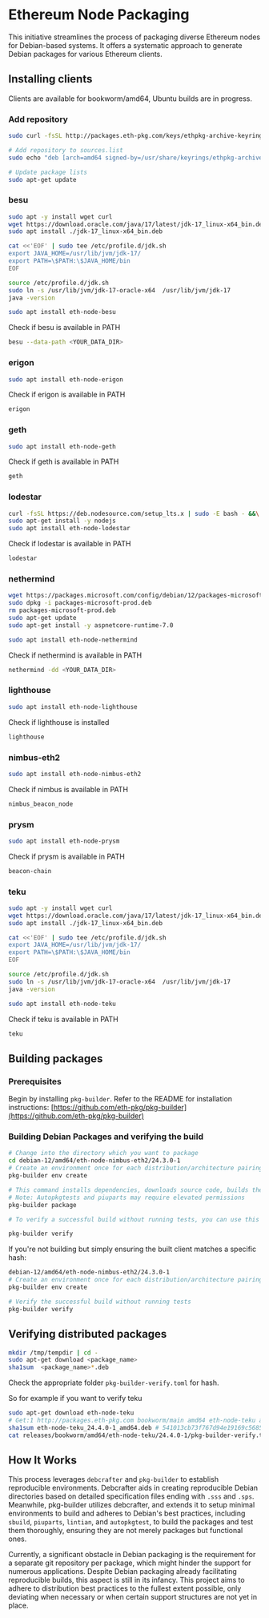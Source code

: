 # Ethereum Node Packaging

This initiative streamlines the process of packaging diverse Ethereum nodes for Debian-based systems. It offers a systematic approach to generate Debian packages for various Ethereum clients.


## Installing clients 

Clients are available for bookworm/amd64, Ubuntu builds are in progress. 

### Add repository 

```bash 
sudo curl -fsSL http://packages.eth-pkg.com/keys/ethpkg-archive-keyring.asc -o /usr/share/keyrings/ethpkg-archive-keyring.asc

# Add repository to sources.list
sudo echo "deb [arch=amd64 signed-by=/usr/share/keyrings/ethpkg-archive-keyring.asc] http://packages.eth-pkg.com bookworm main" | tee -a /etc/apt/sources.list.d/ethpkg.list

# Update package lists
sudo apt-get update
```

### besu 
```bash
sudo apt -y install wget curl
wget https://download.oracle.com/java/17/latest/jdk-17_linux-x64_bin.deb
sudo apt install ./jdk-17_linux-x64_bin.deb

cat <<'EOF' | sudo tee /etc/profile.d/jdk.sh
export JAVA_HOME=/usr/lib/jvm/jdk-17/
export PATH=\$PATH:\$JAVA_HOME/bin
EOF

source /etc/profile.d/jdk.sh
sudo ln -s /usr/lib/jvm/jdk-17-oracle-x64  /usr/lib/jvm/jdk-17
java -version

sudo apt install eth-node-besu 
```

Check if besu is available in PATH

```bash
besu --data-path <YOUR_DATA_DIR>
```

### erigon

```bash 
sudo apt install eth-node-erigon
```

Check if erigon is available in PATH

```bash
erigon
```

### geth

```bash
sudo apt install eth-node-geth
```

Check if geth is available in PATH

```bash
geth
```

### lodestar
```bash
curl -fsSL https://deb.nodesource.com/setup_lts.x | sudo -E bash - &&\
sudo apt-get install -y nodejs
sudo apt install eth-node-lodestar
```


Check if lodestar is available in PATH

```bash
lodestar
```

### nethermind
```bash
wget https://packages.microsoft.com/config/debian/12/packages-microsoft-prod.deb -O packages-microsoft-prod.deb
sudo dpkg -i packages-microsoft-prod.deb
rm packages-microsoft-prod.deb
sudo apt-get update 
sudo apt-get install -y aspnetcore-runtime-7.0

sudo apt install eth-node-nethermind
```


Check if nethermind is available in PATH

```bash
nethermind -dd <YOUR_DATA_DIR>
```

### lighthouse
```bash
sudo apt install eth-node-lighthouse
```

Check if lighthouse is installed

```bash
lighthouse
```

### nimbus-eth2

```bash
sudo apt install eth-node-nimbus-eth2
```

Check if nimbus is available in PATH
```bash
nimbus_beacon_node
```

### prysm

```bash
sudo apt install eth-node-prysm
```

Check if prysm is available in PATH
```bash
beacon-chain
```

### teku

```bash 
sudo apt -y install wget curl
wget https://download.oracle.com/java/17/latest/jdk-17_linux-x64_bin.deb
sudo apt install ./jdk-17_linux-x64_bin.deb

cat <<'EOF' | sudo tee /etc/profile.d/jdk.sh
export JAVA_HOME=/usr/lib/jvm/jdk-17/
export PATH=\$PATH:\$JAVA_HOME/bin
EOF

source /etc/profile.d/jdk.sh
sudo ln -s /usr/lib/jvm/jdk-17-oracle-x64  /usr/lib/jvm/jdk-17
java -version

sudo apt install eth-node-teku
```

Check if teku is available in PATH
```bash
teku
```

## Building packages

### Prerequisites

Begin by installing `pkg-builder`. Refer to the README for installation instructions: [https://github.com/eth-pkg/pkg-builder](https://github.com/eth-pkg/pkg-builder)

### Building Debian Packages and verifying the build

```bash
# Change into the directory which you want to package
cd debian-12/amd64/eth-node-nimbus-eth2/24.3.0-1
# Create an environment once for each distribution/architecture pairing
pkg-builder env create 

# This command installs dependencies, downloads source code, builds the client, and conducts tests against it
# Note: Autopkgtests and piuparts may require elevated permissions
pkg-builder package 

# To verify a successful build without running tests, you can use this command

pkg-builder verify 
```

If you're not building but simply ensuring the built client matches a specific hash:

```bash
debian-12/amd64/eth-node-nimbus-eth2/24.3.0-1
# Create an environment once for each distribution/architecture pairing
pkg-builder env create 

# Verify the successful build without running tests
pkg-builder verify
```

## Verifying distributed packages 

```bash
mkdir /tmp/tempdir | cd -
sudo apt-get download <package_name>
sha1sum  <package_name>*.deb
```

Check the appropriate folder `pkg-builder-verify.toml` for hash. 

So for example if you want to verify teku 
```bash
sudo apt-get download eth-node-teku
# Get:1 http://packages.eth-pkg.com bookworm/main amd64 eth-node-teku amd64 24.4.0-1 [176 MB]
sha1sum eth-node-teku_24.4.0-1_amd64.deb # 541013cb73f767d94e19169c5685d01f8d145803
cat releases/bookworm/amd64/eth-node-teku/24.4.0-1/pkg-builder-verify.toml # check if the hash is indeed the same
```

## How It Works

This process leverages `debcrafter` and `pkg-builder` to establish reproducible environments. Debcrafter aids in creating reproducible Debian directories based on detailed specification files ending with `.sss` and `.sps`. Meanwhile, pkg-builder utilizes debcrafter, and extends it to setup minimal environments to build and adheres to Debian's best practices, including `sbuild`, `piuparts`, `lintian`, and `autopkgtest`, to build the packages and test them thoroughly, ensuring they are not merely packages but functional ones.

Currently, a significant obstacle in Debian packaging is the requirement for a separate git repository per package, which might hinder the support for numerous applications. Despite Debian packaging already facilitating reproducible builds, this aspect is still in its infancy. This project aims to adhere to distribution best practices to the fullest extent possible, only deviating when necessary or when certain support structures are not yet in place.
